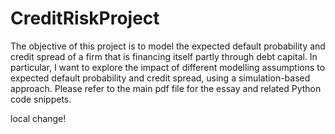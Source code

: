 # CreditRiskProject

The objective of this project is to model the expected default probability
and credit spread of a firm that is financing itself partly through debt
capital. In particular, I want to explore the impact of different
modelling assumptions to expected default probability and credit
spread, using a simulation-based approach. Please refer to the main pdf file
for the essay and related Python code snippets.


local change!
